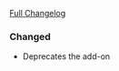 [Full Changelog][changelog]

### Changed

- Deprecates the add-on

[changelog]: https://github.com/hassio-addons/addon-terminal/compare/v2.5.0...v2.5.1